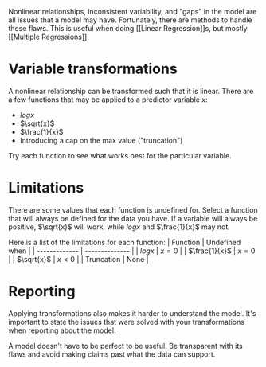 Nonlinear relationships, inconsistent variability, and "gaps" in the model are all issues that a model may have. Fortunately, there are methods to handle these flaws. This is useful when doing [[Linear Regression]]s, but mostly [[Multiple Regressions]]. 

# Variable transformations
A nonlinear relationship can be transformed such that it is linear. There are a few functions that may be applied to a predictor variable $x$:
- $log x$
- $\sqrt{x}$
- $\frac{1}{x}$
- Introducing a cap on the max value ("truncation")

Try each function to see what works best for the particular variable.

# Limitations
There are some values that each function is undefined for. Select a function that will always be defined for the data you have. If a variable will always be positive, $\sqrt{x}$ will work, while $logx$ and $\frac{1}{x}$ may not.

Here is a list of the limitations for each function:
| Function      | Undefined when |
| ------------- | -------------- |
| $logx$        | $x = 0$        |
| $\frac{1}{x}$ | $x = 0$        |
| $\sqrt{x}$    | $x < 0$        |
| Truncation    | None           |

# Reporting
Applying transformations also makes it harder to understand the model. It's important to state the issues that were solved with your transformations when reporting about the model.

A model doesn't have to be perfect to be useful. Be transparent with its flaws and avoid making claims past what the data can support.